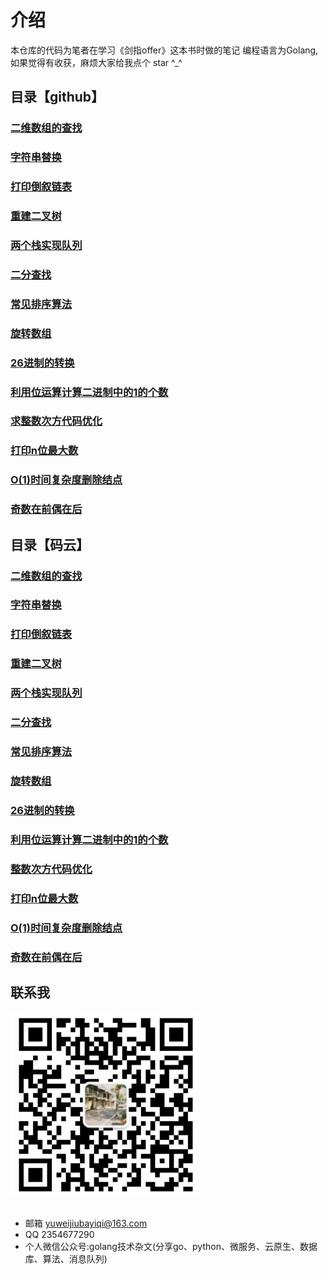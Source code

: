 # 介绍
本仓库的代码为笔者在学习《剑指offer》这本书时做的笔记
编程语言为Golang,如果觉得有收获，麻烦大家给我点个 star ^_^

## 目录【github】
### [二维数组的查找](https://github.com/yuwe1/jianzhioffer/tree/master/day01/demo1)
### [字符串替换](https://github.com/yuwe1/jianzhioffer/tree/master/day01/demo2)
### [打印倒叙链表](https://github.com/yuwe1/jianzhioffer/tree/master/day01/demo3)
### [重建二叉树](https://github.com/yuwe1/jianzhioffer/tree/master/day01/demo5)
### [两个栈实现队列](https://github.com/yuwe1/jianzhioffer/tree/master/day01/demo6)
### [二分查找](https://github.com/yuwe1/jianzhioffer/tree/master/day02/demo1)
### [常见排序算法](https://github.com/yuwe1/jianzhioffer/tree/master/day02/demo2)
### [旋转数组](https://github.com/yuwe1/jianzhioffer/tree/master/day02/demo3)
### [26进制的转换](https://github.com/yuwe1/jianzhioffer/tree/master/day02/demo5)
### [利用位运算计算二进制中的1的个数](https://github.com/yuwe1/jianzhioffer/tree/master/day02/demo6)
### [求整数次方代码优化](https://github.com/yuwe1/jianzhioffer/tree/master/day03/demo1)
### [打印n位最大数](https://github.com/yuwe1/jianzhioffer/tree/master/day03/demo2)
### [O(1)时间复杂度删除结点](https://github.com/yuwe1/jianzhioffer/tree/master/day03/demo3)
### [奇数在前偶在后](https://github.com/yuwe1/jianzhioffer/tree/master/day03/demo4)

## 目录【码云】
### [二维数组的查找](https://gitee.com/yuweiwuyazi/jianzhioffer/tree/master/day01/demo1)
### [字符串替换](https://gitee.com/yuweiwuyazi/jianzhioffer/tree/master/day01/demo2)
### [打印倒叙链表](https://gitee.com/yuweiwuyazi/jianzhioffer/tree/master/day01/demo3)
### [重建二叉树](https://gitee.com/yuweiwuyazi/jianzhioffer/tree/master/day01/demo5)
### [两个栈实现队列](https://gitee.com/yuweiwuyazi/jianzhioffer/tree/master/day01/demo6)
### [二分查找](https://gitee.com/yuweiwuyazi/jianzhioffer/tree/master/day02/demo1)
### [常见排序算法](https://gitee.com/yuweiwuyazi/jianzhioffer/tree/master/day02/demo2)
### [旋转数组](https://gitee.com/yuweiwuyazi/jianzhioffer/tree/master/day02/demo3)
### [26进制的转换](https://gitee.com/yuweiwuyazi/jianzhioffer/tree/master/day02/demo5)
### [利用位运算计算二进制中的1的个数](https://gitee.com/yuweiwuyazi/jianzhioffer/tree/master/day02/demo6)
### [整数次方代码优化](https://gitee.com/yuweiwuyazi/jianzhioffer/tree/master/day03/demo1)
### [打印n位最大数](https://gitee.com/yuweiwuyazi/jianzhioffer/tree/master/day03/demo2)
### [O(1)时间复杂度删除结点](https://gitee.com/yuweiwuyazi/jianzhioffer/tree/master/day03/demo3)
### [奇数在前偶在后](https://gitee.com/yuweiwuyazi/jianzhioffer/tree/master/day03/demo4)









## 联系我
<div style="align: center">
<img src="./img/公众号.png"/>
</div>

<br/>

- 邮箱 yuweijiubayiqi@163.com
- QQ  2354677290
- 个人微信公众号:golang技术杂文(分享go、python、微服务、云原生、数据库、算法、消息队列)
